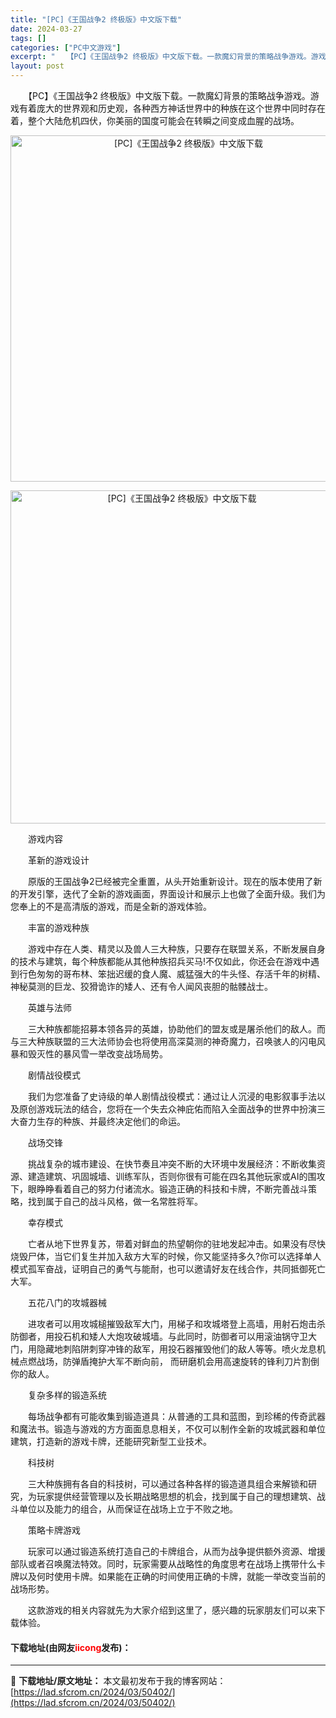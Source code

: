 ```yaml
---
title: "[PC]《王国战争2 终极版》中文版下载"
date: 2024-03-27
tags: []
categories: ["PC中文游戏"]
excerpt: "　　【PC】《王国战争2 终极版》中文版下载。一款魔幻背景的策略战争游戏。游戏有着庞大的世界观和历史观，各种西方神话世界中的种族在这个世界中同时存在着，整个大陆危机四伏，你美丽的国度可能会在转瞬之间变成血腥的战场。 　　游戏内容 　　革新的游戏设计 　　原版的王国战争2已经被完全重置，从头开始重新设&hellip;"
layout: post
---
```


 <p>　　【PC】《王国战争2 终极版》中文版下载。一款魔幻背景的策略战争游戏。游戏有着庞大的世界观和历史观，各种西方神话世界中的种族在这个世界中同时存在着，整个大陆危机四伏，你美丽的国度可能会在转瞬之间变成血腥的战场。</p> <p align="center"><img align="" border="0" src="https://lad.sfcrom.cn/wp-content/uploads/2024/03/20240327_660376ec38a1f.webp" width="554" alt="[PC]《王国战争2 终极版》中文版下载" /></p> <p align="center"><img align="" border="0" src="https://lad.sfcrom.cn/wp-content/uploads/2024/03/20240327_660376ec9ad4e.webp" width="533" alt="[PC]《王国战争2 终极版》中文版下载" /></p> <p>　　游戏内容</p> <p>　　革新的游戏设计</p> <p>　　原版的王国战争2已经被完全重置，从头开始重新设计。现在的版本使用了新的开发引擎，迭代了全新的游戏画面，界面设计和展示上也做了全面升级。我们为您奉上的不是高清版的游戏，而是全新的游戏体验。</p> <p>　　丰富的游戏种族</p> <p>　　游戏中存在人类、精灵以及兽人三大种族，只要存在联盟关系，不断发展自身的技术与建筑，每个种族都能从其他种族招兵买马!不仅如此，你还会在游戏中遇到行色匆匆的哥布林、笨拙迟缓的食人魔、威猛强大的牛头怪、存活千年的树精、神秘莫测的巨龙、狡猾诡诈的矮人、还有令人闻风丧胆的骷髅战士。</p> <p>　　英雄与法师</p> <p>　　三大种族都能招募本领各异的英雄，协助他们的盟友或是屠杀他们的敌人。而与三大种族联盟的三大法师协会也将使用高深莫测的神奇魔力，召唤骇人的闪电风暴和毁灭性的暴风雪一举改变战场局势。</p> <p>　　剧情战役模式</p> <p>　　我们为您准备了史诗级的单人剧情战役模式：通过让人沉浸的电影叙事手法以及原创游戏玩法的结合，您将在一个失去众神庇佑而陷入全面战争的世界中扮演三大奋力生存的种族、并最终决定他们的命运。</p> <p>　　战场交锋</p> <p>　　挑战复杂的城市建设、在快节奏且冲突不断的大环境中发展经济：不断收集资源、建造建筑、巩固城墙、训练军队，否则你很有可能在四名其他玩家或AI的围攻下，眼睁睁看着自己的努力付诸流水。锻造正确的科技和卡牌，不断完善战斗策略，找到属于自己的战斗风格，做一名常胜将军。</p> <p>　　幸存模式</p> <p>　　亡者从地下世界复苏，带着对鲜血的热望朝你的驻地发起冲击。如果没有尽快烧毁尸体，当它们复生并加入敌方大军的时候，你又能坚持多久?你可以选择单人模式孤军奋战，证明自己的勇气与能耐，也可以邀请好友在线合作，共同抵御死亡大军。</p> <p>　　五花八门的攻城器械</p> <p>　　进攻者可以用攻城槌摧毁敌军大门，用梯子和攻城塔登上高墙，用射石炮击杀防御者，用投石机和矮人大炮攻破城墙。与此同时，防御者可以用滚油锅守卫大门，用隐藏地刺陷阱刺穿冲锋的敌军，用投石器摧毁他们的敌人等等。喷火龙息机械点燃战场，防弹盾掩护大军不断向前， 而研磨机会用高速旋转的锋利刀片割倒你的敌人。</p> <p>　　复杂多样的锻造系统</p> <p>　　每场战争都有可能收集到锻造道具：从普通的工具和蓝图，到珍稀的传奇武器和魔法书。锻造与游戏的方方面面息息相关，不仅可以制作全新的攻城武器和单位建筑，打造新的游戏卡牌，还能研究新型工业技术。</p> <p>　　科技树</p> <p>　　三大种族拥有各自的科技树，可以通过各种各样的锻造道具组合来解锁和研究，为玩家提供经营管理以及长期战略思想的机会，找到属于自己的理想建筑、战斗单位以及能力的组合，从而保证在战场上立于不败之地。</p> <p>　　策略卡牌游戏</p> <p>　　玩家可以通过锻造系统打造自己的卡牌组合，从而为战争提供额外资源、增援部队或者召唤魔法特效。同时，玩家需要从战略性的角度思考在战场上携带什么卡牌以及何时使用卡牌。如果能在正确的时间使用正确的卡牌，就能一举改变当前的战场形势。</p> <p>　　这款游戏的相关内容就先为大家介绍到这里了，感兴趣的玩家朋友们可以来下载体验。</p> <p><h4>下载地址(由网友<font color="red">iicong</font>发布)：</h4></p> 

---
📖 **下载地址/原文地址：** 本文最初发布于我的博客网站：[https://lad.sfcrom.cn/2024/03/50402/](https://lad.sfcrom.cn/2024/03/50402/)
